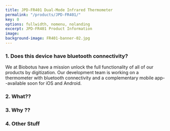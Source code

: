 ```yaml
---
title: JPD-FR401 Dual-Mode Infrared Thermometer
permalink: "/products/JPD-FR401/"
key: 0
options: fullwidth, nomenu, nolanding
excerpt: JPD-FR401 Product Information
image: 
background-image: FR401-banner-02.jpg
---
```

### 1. Does this device have bluetooth connectivity?
We at Biobotus have a mission unlock the full functionality of all of our products by digitization.  Our development team is working on a thermometer with bluetooth connectivity and a complementary mobile app--available soon for iOS and Android.

### 2. What??
### 3. Why ??
### 4. Other Stuff

